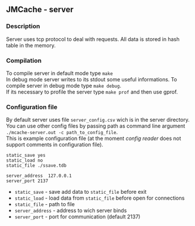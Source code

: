## JMCache - server

### Description
Server uses tcp protocol to deal with requests. All data is stored in hash table in the memory.

### Compilation
To compile server in default mode type `make`  
In debug mode server writes to its stdout some useful informations. To compile server in debug mode type `make debug`.  
If its necessary to profile the server type `make prof` and then use gprof.

### Configuration file
By default server uses file `server_config.csv` wich is in the server directory.  
You can use other config files by passing path as command line argument `./mcache-server.out -c path_to_config_file`.   
This is example configuration file (at the moment *config reader* does not support comments in configuration file).
```
static_save	yes
static_load	no
static_file	./ssave.tdb

server_address  127.0.0.1
server_port 2137
```
* `static_save` - save add data to `static_file` before exit
* `static_load` - load data from `static_file` before open for connections
* `static_file` - path to file
* `server_address` - address to wich server binds
* `server_port` - port for communication (default 2137)
